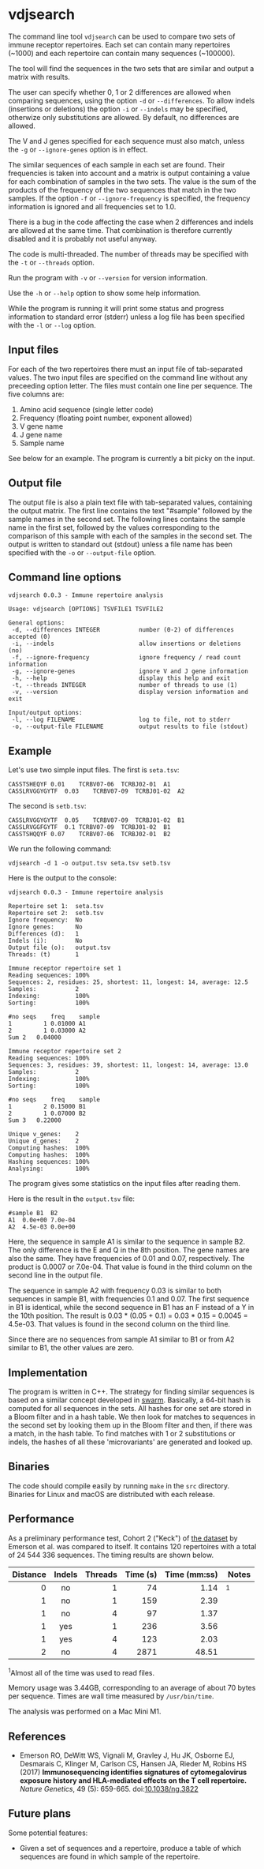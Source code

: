 # vdjsearch

The command line tool `vdjsearch` can be used to compare two sets of
immune receptor repertoires. Each set can contain many repertoires
(~1000) and each repertoire can contain many sequences (~100000).

The tool will find the sequences in the two sets that are similar and
output a matrix with results.

The user can specify whether 0, 1 or 2 differences are allowed when
comparing sequences, using the option `-d` or `--differences`. To allow
indels (insertions or deletions) the option `-i` or `--indels` may be
specified, otherwize only substitutions are allowed.  By default, no
differences are allowed.

The V and J genes specified for each sequence must also match, unless
the `-g` or `--ignore-genes` option is in effect.

The similar sequences of each sample in each set are found.  Their
frequencies is taken into account and a matrix is output containing a
value for each combination of samples in the two sets. The value is
the sum of the products of the frequency of the two sequences that
match in the two samples. If the option `-f` or `--ignore-frequency` is
specified, the frequency information is ignored and all frequencies
set to 1.0.

There is a bug in the code affecting the case when 2 differences and
indels are allowed at the same time. That combination is therefore
currently disabled and it is probably not useful anyway.

The code is multi-threaded. The number of threads may be specified
with the `-t` or `--threads` option.

Run the program with `-v` or `--version` for version information.

Use the `-h` or `--help` option to show some help information.

While the program is running it will print some status and progress
information to standard error (stderr) unless a log file has been
specified with the `-l` or `--log` option.


## Input files

For each of the two repertoires there must an input file of
tab-separated values. The two input files are specified on the command
line without any preceeding option letter.  The files must contain one
line per sequence. The five columns are:

1. Amino acid sequence (single letter code)
2. Frequency (floating point number, exponent allowed)
3. V gene name
4. J gene name
5. Sample name

See below for an example. The program is currently a bit picky on the
input.


## Output file

The output file is also a plain text file with tab-separated values,
containing the output matrix. The first line contains the text
"#sample" followed by the sample names in the second set. The
following lines contains the sample name in the first set, followed by
the values corresponding to the comparison of this sample with each of
the samples in the second set. The output is written to standard out
(stdout) unless a file name has been specified with the `-o` or
`--output-file` option.


## Command line options

```
vdjsearch 0.0.3 - Immune repertoire analysis

Usage: vdjsearch [OPTIONS] TSVFILE1 TSVFILE2

General options:
 -d, --differences INTEGER           number (0-2) of differences accepted (0)
 -i, --indels                        allow insertions or deletions (no)
 -f, --ignore-frequency              ignore frequency / read count information
 -g, --ignore-genes                  ignore V and J gene information
 -h, --help                          display this help and exit
 -t, --threads INTEGER               number of threads to use (1)
 -v, --version                       display version information and exit

Input/output options:
 -l, --log FILENAME                  log to file, not to stderr
 -o, --output-file FILENAME          output results to file (stdout)
```


## Example

Let's use two simple input files. The first is `seta.tsv`:

```
CASSTSHEQYF	0.01	TCRBV07-06	TCRBJ02-01	A1
CASSLRVGGYGYTF	0.03	TCRBV07-09	TCRBJ01-02	A2
```

The second is `setb.tsv`:

```
CASSLRVGGYGYTF	0.05	TCRBV07-09	TCRBJ01-02	B1
CASSLRVGGFGYTF	0.1	TCRBV07-09	TCRBJ01-02	B1
CASSTSHQQYF	0.07	TCRBV07-06	TCRBJ02-01	B2
```

We run the following command:

`vdjsearch -d 1 -o output.tsv seta.tsv setb.tsv`

Here is the output to the console:

```
vdjsearch 0.0.3 - Immune repertoire analysis

Repertoire set 1:  seta.tsv
Repertoire set 2:  setb.tsv
Ignore frequency:  No
Ignore genes:      No
Differences (d):   1
Indels (i):        No
Output file (o):   output.tsv
Threads: (t)       1

Immune receptor repertoire set 1
Reading sequences: 100%
Sequences: 2, residues: 25, shortest: 11, longest: 14, average: 12.5
Samples:           2
Indexing:          100%
Sorting:           100%

#no	seqs	freq	sample
1	      1	0.01000	A1
2	      1	0.03000	A2
Sum	2	0.04000

Immune receptor repertoire set 2
Reading sequences: 100%
Sequences: 3, residues: 39, shortest: 11, longest: 14, average: 13.0
Samples:           2
Indexing:          100%
Sorting:           100%

#no	seqs	freq	sample
1	      2	0.15000	B1
2	      1	0.07000	B2
Sum	3	0.22000

Unique v_genes:    2
Unique d_genes:    2
Computing hashes:  100%
Computing hashes:  100%
Hashing sequences: 100%
Analysing:         100%

```

The program gives some statistics on the input files after reading
them.

Here is the result in the `output.tsv` file:

```
#sample	B1	B2
A1	0.0e+00	7.0e-04
A2	4.5e-03	0.0e+00
```

Here, the sequence in sample A1 is similar to the sequence in sample
B2. The only difference is the E and Q in the 8th position. The gene
names are also the same. They have frequencies of 0.01 and 0.07,
respectively. The product is 0.0007 or 7.0e-04. That value is found in
the third column on the second line in the output file.

The sequence in sample A2 with frequency 0.03 is similar to both
sequences in sample B1, with frequencies 0.1 and 0.07. The first
sequence in B1 is identical, while the second sequence in B1 has an F
instead of a Y in the 10th position. The result is 0.03 * (0.05 + 0.1)
= 0.03 * 0.15 = 0.0045 = 4.5e-03. That values is found in the second
column on the third line.

Since there are no sequences from sample A1 similar to B1 or from A2
similar to B1, the other values are zero.


## Implementation

The program is written in C++. The strategy for finding similar
sequences is based on a similar concept developed in
[swarm](https://github.com/torognes/swarm). Basically, a 64-bit hash
is computed for all sequences in the sets. All hashes for one set are
stored in a Bloom filter and in a hash table. We then look for matches
to sequences in the second set by looking them up in the Bloom filter
and then, if there was a match, in the hash table. To find matches
with 1 or 2 substitutions or indels, the hashes of all these
'microvariants' are generated and looked up.


## Binaries

The code should compile easily by running `make` in the `src`
directory. Binaries for Linux and macOS are distributed with each
release.


## Performance

As a preliminary performance test, Cohort 2 ("Keck") of
[the dataset](https://s3-us-west-2.amazonaws.com/publishedproject-supplements/emerson-2017-natgen/emerson-2017-natgen.zip)
by Emerson et al. was compared to itself. It contains 120 repertoires
with a total of 24 544 336 sequences. The timing results are shown below.

Distance | Indels | Threads | Time (s) | Time (mm:ss) | Notes
-------: | :----: | ------: | -------: | -----------: | -----
0 | no  | 1 |   74 |  1.14 | <sup>1</sup>
1 | no  | 1 |  159 |  2.39 |
1 | no  | 4 |   97 |  1.37 |
1 | yes | 1 |  236 |  3.56 |
1 | yes | 4 |  123 |  2.03 |
2 | no  | 4 | 2871 | 48.51 |

<sup>1</sup>Almost all of the time was used to read files.

Memory usage was 3.44GB, corresponding to an average of about 70 bytes
per sequence. Times are wall time measured by `/usr/bin/time`.

The analysis was performed on a Mac Mini M1.


## References

* Emerson RO, DeWitt WS, Vignali M, Gravley J, Hu JK, Osborne EJ, Desmarais C, Klinger M, Carlson CS, Hansen JA, Rieder M, Robins HS (2017)
**Immunosequencing identifies signatures of cytomegalovirus exposure history and HLA-mediated effects on the T cell repertoire.**
*Nature Genetics*, 49 (5): 659-665.
doi:[10.1038/ng.3822](https://doi.org/10.1038/ng.3822)


## Future plans

Some potential features:

* Given a set of sequences and a repertoire, produce a table of which
sequences are found in which sample of the repertoire.
